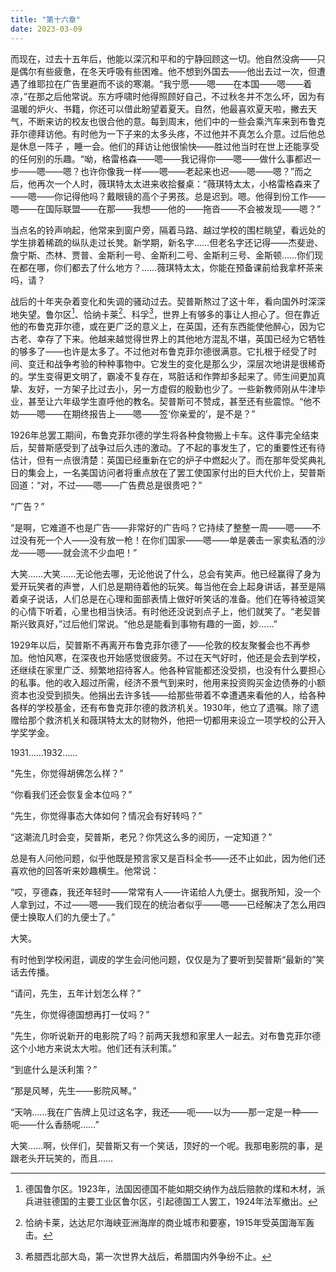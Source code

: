 ```yaml
---
title: "第十六章"
date: 2023-03-09
---
```

而现在，过去十五年后，他能以深沉和平和的宁静回顾这一切。他自然没病——只是偶尔有些疲惫，在冬天呼吸有些困难。他不想到外国去——他出去过一次，但遭遇了维耶拉在广告里避而不谈的寒潮。“我宁愿——嗯——在本国——嗯——着凉，”在那之后他常说。东方呼啸时他得照顾好自己，不过秋冬并不怎么坏，因为有温暖的炉火、书籍，你还可以借此盼望着夏天。自然，他最喜欢夏天啦，撇去天气，不断来访的校友也很合他的意。每到周末，他们中的一些会乘汽车来到布鲁克菲尔德拜访他。有时他为一下子来的太多头疼，不过他并不真怎么介意。过后他总是休息一阵子 ，睡一会。他们的拜访让他很愉快——胜过他当时在世上还能享受的任何别的乐趣。“呦，格雷格森——嗯——我记得你——嗯——做什么事都迟一步——嗯——嗯？也许你像我一样——嗯——老起来也迟——嗯——嗯？”而之后，他再次一个人时，薇琪特太太进来收拾餐桌：“薇琪特太太，小格雷格森来了——嗯——你记得他吗？戴眼镜的高个子男孩。总是迟到。嗯。他得到份工作——嗯——在国际联盟——在那——我想——他的——拖沓——不会被发现——嗯？”

当点名的铃声响起，他常来到窗户旁，隔着马路、越过学校的围栏眺望，看远处的学生排着稀疏的纵队走过长凳。新学期，新名字……但老名字还记得——杰斐逊、詹宁斯、杰林、贾普、金斯利一号、金斯利二号、金斯利三号、金斯顿……你们现在都在哪，你们都去了什么地方？……薇琪特太太，你能在预备课前给我拿杯茶来吗，请？

战后的十年夹杂着变化和失调的骚动过去。契普斯熬过了这十年，看向国外时深深地失望。鲁尔区[^1]、恰纳卡莱[^2]、科孚[^3]，世界上有够多的事让人担心了。但在靠近他的布鲁克菲尔德，或在更广泛的意义上，在英国，还有东西能使他醉心，因为它古老、幸存了下来。他越来越觉得世界上的其他地方混乱不堪，英国已经为它牺牲的够多了——也许是太多了。不过他对布鲁克菲尔德很满意。它扎根于经受了时间、变迁和战争考验的种种事物中。它发生的变化是那么少，深层次地讲是很稀奇的。学生变得更文明了，霸凌不复存在，骂脏话和作弊却多起来了。师生间更加真挚、友好，一方架子比过去小，另一方虚假的殷勤也少了。一些新教师刚从牛津毕业，甚至让六年级学生直呼他的教名。契普斯可不赞成，甚至还有些震惊。“他不妨——嗯——在期终报告上——嗯——签‘你亲爱的’，是不是？”

1926年总罢工期间，布鲁克菲尔德的学生将各种食物搬上卡车。这件事完全结束后，契普斯感受到了战争过后久违的激动。了不起的事发生了，它的重要性还有待估计，但有一点很清楚：英国已经重新在它的炉子中燃起火了。而在那年受奖典礼日的集会上，一名美国访问者将重点放在了罢工使国家付出的巨大代价上，契普斯回道：“对，不过——嗯——广告费总是很贵吧？”

“广告？”

“是啊，它难道不也是广告——非常好的广告吗？它持续了整整一周——嗯——不过没有死一个人——没有放一枪！在你们国家——嗯——单是袭击一家卖私酒的沙龙——嗯——就会流不少血吧！”

大笑……大笑……无论他去哪，无论他说了什么，总会有笑声。他已经赢得了身为爱开玩笑者的声誉，人们总是期待着他的玩笑。每当他在会上起身讲话，甚至是隔着桌子说话，人们总是在心理和面部表情上做好听笑话的准备。他们在等待被逗笑的心情下听着，心里也相当快活。有时他还没说到点子上，他们就笑了。“老契普斯兴致真好，”过后他们常说。“他总是能看到事物有趣的一面，妙……”

1929年以后，契普斯不再离开布鲁克菲尔德了——伦敦的校友聚餐会也不再参加。他怕风寒，在深夜也开始感觉很疲劳。不过在天气好时，他还是会去到学校，还继续在家里广泛、频繁地招待客人。他各种官能都还没受损，也没有什么要担心的私事。他的收入超过所需，经济不景气到来时，他用来投资购买金边债券的小额资本也没受到损失。他捐出去许多钱——给那些带着不幸遭遇来看他的人，给各种各样的学校基金，还有布鲁克菲尔德的救济机关。1930年，他立了遗嘱。除了遗赠给那个救济机关和薇琪特太太的财物外，他把一切都用来设立一项学校的公开入学奖学金。

1931……1932……

“先生，你觉得胡佛怎么样？”

“你看我们还会恢复金本位吗？”

“先生，你觉得事态大体如何？情况会有好转吗？”

“这潮流几时会变，契普斯，老兄？你凭这么多的阅历，一定知道？”

总是有人问他问题，似乎他既是预言家又是百科全书——还不止如此，因为他们还喜欢他的回答听来妙趣横生。他常说：

“哎，亨德森，我还年轻时——常常有人——许诺给人九便士。据我所知，没一个人拿到过，不过——嗯——我们现在的统治者似乎——嗯——已经解决了怎么用四便士换取人们的九便士了。”

大笑。

有时他到学校闲逛，调皮的学生会问他问题，仅仅是为了要听到契普斯“最新的”笑话去传播。

“请问，先生，五年计划怎么样？”

“先生，你觉得德国想再打一仗吗？”

“先生，你听说新开的电影院了吗？前两天我想和家里人一起去。对布鲁克菲尔德这个小地方来说太大啦。他们还有沃利策。”

“到底什么是沃利策？”

“那是风琴，先生——影院风琴。”

“天呐……我在广告牌上见过这名字，我还——呃——以为——那一定是一种——呃——什么香肠呢……”

大笑……啊，伙伴们，契普斯又有一个笑话，顶好的一个呢。我那电影院的事，是跟老头开玩笑的，而且……

[^1]: 德国鲁尔区。1923年，法国因德国不能如期交纳作为战后赔款的煤和木材，派兵进驻德国的主要工业区鲁尔区，引起德国工人罢工，1924年法军撤出。
[^2]: 恰纳卡莱，达达尼尔海峡亚洲海岸的商业城市和要塞，1915年受英国海军轰击。
[^3]: 希腊西北部大岛，第一次世界大战后，希腊国内外争纷不止。